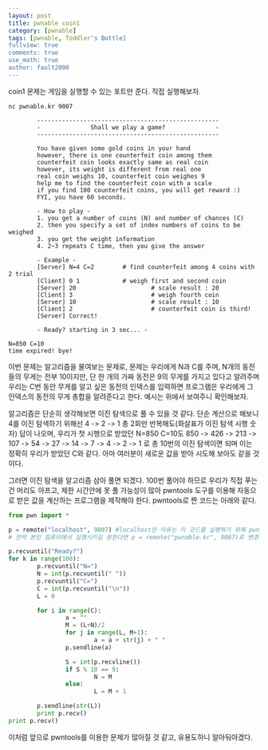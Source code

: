 ```yaml
---
layout: post
title: pwnable coin1
category: [pwnable]
tags: [pwnable, Toddler's Bottle]
fullview: true
comments: true
use_math: true
author: fault2000
---
```


coin1 문제는 게임을 실행할 수 있는 포트만 준다. 직접 실행해보자.  

```
nc pwnable.kr 9007

        ---------------------------------------------------
        -              Shall we play a game?              -
        ---------------------------------------------------

        You have given some gold coins in your hand
        however, there is one counterfeit coin among them
        counterfeit coin looks exactly same as real coin
        however, its weight is different from real one
        real coin weighs 10, counterfeit coin weighes 9
        help me to find the counterfeit coin with a scale
        if you find 100 counterfeit coins, you will get reward :)
        FYI, you have 60 seconds.

        - How to play - 
        1. you get a number of coins (N) and number of chances (C)
        2. then you specify a set of index numbers of coins to be weighed
        3. you get the weight information
        4. 2~3 repeats C time, then you give the answer

        - Example -
        [Server] N=4 C=2        # find counterfeit among 4 coins with 2 trial
        [Client] 0 1            # weigh first and second coin
        [Server] 20                     # scale result : 20
        [Client] 3                      # weigh fourth coin
        [Server] 10                     # scale result : 10
        [Client] 2                      # counterfeit coin is third!
        [Server] Correct!

        - Ready? starting in 3 sec... -

N=850 C=10
time expired! bye!
```

이번 문제는 알고리즘을 물여보는 문제로, 문제는 우리에게 N과 C를 주며, N개의 동전들의 무게는 전부 10이지만, 단 한 개의 가짜 동전은 9의 무게를 가지고 있다고 알려주며 우리는 C번 동안 무게를 알고 싶은 동전의 인덱스를 입력하면 프로그램은 우리에게 그 인덱스의 동전의 무게 총합을 알려준다고 한다. 예시는 위에서 보여주니 확인해보자.  

알고리즘은 단순히 생각해보면 이진 탐색으로 풀 수 있을 것 같다. 단순 계산으로 해보니 4를 이진 탐색하기 위해선 4 -> 2 -> 1 총 2회만 반복해도(화살표가 이진 탐색 시행 숫자) 답이 나오며, 우리가 첫 시행으로 받았던 N=850 C=10도 850 -> 426 -> 213 -> 107 -> 54 -> 27 -> 14 -> 7 -> 4 -> 2 -> 1 로 총 10번의 이진 탐색이면 되며 이는 정확히 우리가 받았던 C와 같다. 아마 여러분이 새로운 값을 받아 시도해 보아도 같을 것이다.  

그러면 이진 탐색을 알고리즘 삼아 풀면 되겠다. 100번 풀어야 하므로 우리가 직접 푸는건 머리도 아프고, 제한 시간안에 못 풀 가능성이 많아 pwntools 도구를 이용해 자동으로 받은 값을 계산하는 프로그램을 제작해야 한다. pwntools로 짠 코드는 아래와 같다.  

```python
from pwn import *

p = remote("localhost", 9007) #localhost인 이유는 이 코드를 실행하기 위해 pwnable.kr 다른 문제의 서버에 들어가서 만든 파일이기 때문
# 만약 본인 컴퓨터에서 실행시키길 원한다면 p = remote("pwnable.kr", 9007)로 변경해야한다.

p.recvuntil("Ready?")
for k in range(100):
        p.recvuntil("N=")
        N = int(p.recvuntil(" "))
        p.recvuntil("C=")
        C = int(p.recvuntil("\n"))
        L = 0

        for i in range(C):
                a = ""
                M = (L+N)/2
                for j in range(L, M+1):
                        a = a + str(j) + " "
                p.sendline(a)

                S = int(p.recvline())
                if S % 10 == 9:
                        N = M
                else:
                        L = M + 1

        p.sendline(str(L))
        print p.recv()
print p.recv()
```

이처럼 앞으로 pwntools를 이용한 문제가 많아질 것 같고, 유용도하니 알아둬야겠다.